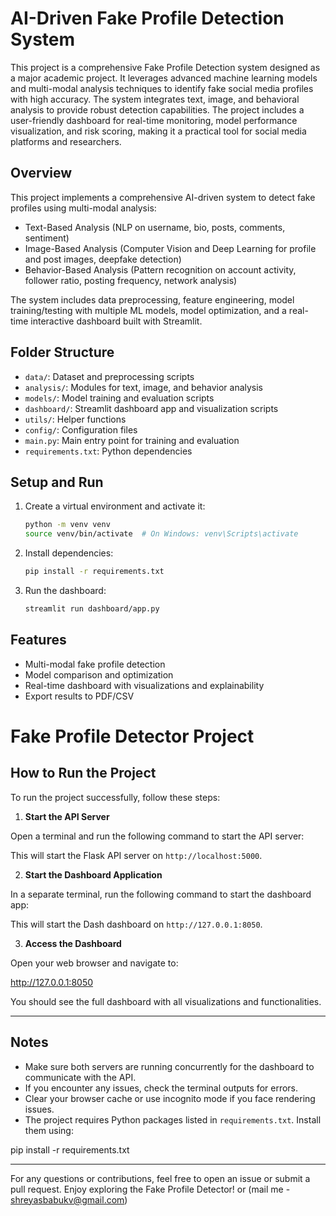 # AI-Driven Fake Profile Detection System
This project is a comprehensive Fake Profile Detection system designed as a major academic project. It leverages advanced machine learning models and multi-modal analysis techniques to identify fake social media profiles with high accuracy. The system integrates text, image, and behavioral analysis to provide robust detection capabilities. The project includes a user-friendly dashboard for real-time monitoring, model performance visualization, and risk scoring, making it a practical tool for social media platforms and researchers.

## Overview
This project implements a comprehensive AI-driven system to detect fake profiles using multi-modal analysis:
- Text-Based Analysis (NLP on username, bio, posts, comments, sentiment)
- Image-Based Analysis (Computer Vision and Deep Learning for profile and post images, deepfake detection)
- Behavior-Based Analysis (Pattern recognition on account activity, follower ratio, posting frequency, network analysis)

The system includes data preprocessing, feature engineering, model training/testing with multiple ML models, model optimization, and a real-time interactive dashboard built with Streamlit.

## Folder Structure
- `data/`: Dataset and preprocessing scripts
- `analysis/`: Modules for text, image, and behavior analysis
- `models/`: Model training and evaluation scripts
- `dashboard/`: Streamlit dashboard app and visualization scripts
- `utils/`: Helper functions
- `config/`: Configuration files
- `main.py`: Main entry point for training and evaluation
- `requirements.txt`: Python dependencies

## Setup and Run
1. Create a virtual environment and activate it:
   ```bash
   python -m venv venv
   source venv/bin/activate  # On Windows: venv\Scripts\activate
   ```
2. Install dependencies:
   ```bash
   pip install -r requirements.txt
   ```
3. Run the dashboard:
   ```bash
   streamlit run dashboard/app.py
   ```

## Features
- Multi-modal fake profile detection
- Model comparison and optimization
- Real-time dashboard with visualizations and explainability
- Export results to PDF/CSV

# Fake Profile Detector Project

## How to Run the Project

To run the project successfully, follow these steps:

1. **Start the API Server**

Open a terminal and run the following command to start the API server:


This will start the Flask API server on `http://localhost:5000`.

2. **Start the Dashboard Application**

In a separate terminal, run the following command to start the dashboard app:


This will start the Dash dashboard on `http://127.0.0.1:8050`.

3. **Access the Dashboard**

Open your web browser and navigate to:

http://127.0.0.1:8050


You should see the full dashboard with all visualizations and functionalities.

---

## Notes

- Make sure both servers are running concurrently for the dashboard to communicate with the API.
- If you encounter any issues, check the terminal outputs for errors.
- Clear your browser cache or use incognito mode if you face rendering issues.
- The project requires Python packages listed in `requirements.txt`. Install them using: 

pip install -r requirements.txt


---

For any questions or contributions, feel free to open an issue or submit a pull request. Enjoy exploring the Fake Profile Detector! or (mail me - shreyasbabukv@gmail.com)
